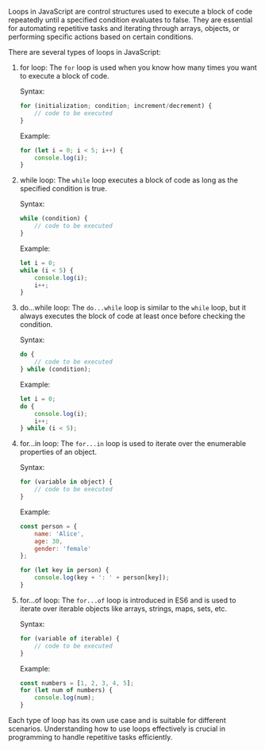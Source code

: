 Loops in JavaScript are control structures used to execute a block of code repeatedly until a specified condition evaluates to false. They are essential for automating repetitive tasks and iterating through arrays, objects, or performing specific actions based on certain conditions.

There are several types of loops in JavaScript:

1. for loop:
   The `for` loop is used when you know how many times you want to execute a block of code.

   Syntax:
   ```javascript
   for (initialization; condition; increment/decrement) {
       // code to be executed
   }
   ```

   Example:
   ```javascript
   for (let i = 0; i < 5; i++) {
       console.log(i);
   }
   ```

2. while loop:
   The `while` loop executes a block of code as long as the specified condition is true.

   Syntax:
   ```javascript
   while (condition) {
       // code to be executed
   }
   ```

   Example:
   ```javascript
   let i = 0;
   while (i < 5) {
       console.log(i);
       i++;
   }
   ```

3. do...while loop:
   The `do...while` loop is similar to the `while` loop, but it always executes the block of code at least once before checking the condition.

   Syntax:
   ```javascript
   do {
       // code to be executed
   } while (condition);
   ```

   Example:
   ```javascript
   let i = 0;
   do {
       console.log(i);
       i++;
   } while (i < 5);
   ```

4. for...in loop:
   The `for...in` loop is used to iterate over the enumerable properties of an object.

   Syntax:
   ```javascript
   for (variable in object) {
       // code to be executed
   }
   ```

   Example:
   ```javascript
   const person = {
       name: 'Alice',
       age: 30,
       gender: 'female'
   };

   for (let key in person) {
       console.log(key + ': ' + person[key]);
   }
   ```

5. for...of loop:
   The `for...of` loop is introduced in ES6 and is used to iterate over iterable objects like arrays, strings, maps, sets, etc.

   Syntax:
   ```javascript
   for (variable of iterable) {
       // code to be executed
   }
   ```

   Example:
   ```javascript
   const numbers = [1, 2, 3, 4, 5];
   for (let num of numbers) {
       console.log(num);
   }
   ```

Each type of loop has its own use case and is suitable for different scenarios. Understanding how to use loops effectively is crucial in programming to handle repetitive tasks efficiently.